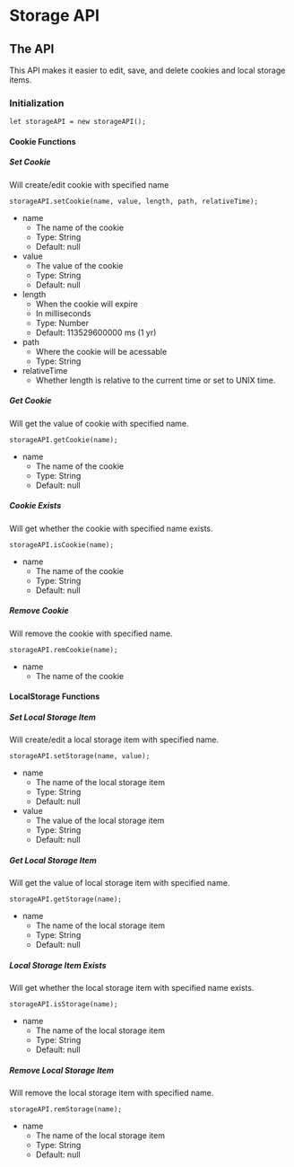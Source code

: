 # Storage API
## The API
This API makes it easier to edit, save, and delete cookies and local storage items.
### Initialization
    let storageAPI = new storageAPI();
#### Cookie Functions
##### Set Cookie
Will create/edit cookie with specified name

    storageAPI.setCookie(name, value, length, path, relativeTime);
- name
    - The name of the cookie
    - Type: String
    - Default: null
- value
    - The value of the cookie
    - Type: String
    - Default: null
- length
    - When the cookie will expire
    - In milliseconds
    - Type: Number
    - Default: 113529600000 ms (1 yr)
- path
    - Where the cookie will be acessable
    - Type: String
- relativeTime
    - Whether length is relative to the current time or set to UNIX time.
##### Get Cookie
Will get the value of cookie with specified name.

    storageAPI.getCookie(name);
- name
    - The name of the cookie
    - Type: String
    - Default: null
##### Cookie Exists
Will get whether the cookie with specified name exists.

    storageAPI.isCookie(name);
- name
    - The name of the cookie
    - Type: String
    - Default: null
##### Remove Cookie
Will remove the cookie with specified name.

    storageAPI.remCookie(name);
- name
    - The name of the cookie
#### LocalStorage Functions
##### Set Local Storage Item
Will create/edit a local storage item with specified name.

    storageAPI.setStorage(name, value);
- name
    - The name of the local storage item
    - Type: String
    - Default: null
- value
    - The value of the local storage item
    - Type: String
    - Default: null
##### Get Local Storage Item
Will get the value of local storage item with specified name.

    storageAPI.getStorage(name);
- name
    - The name of the local storage item
    - Type: String
    - Default: null
##### Local Storage Item Exists
Will get whether the local storage item with specified name exists.

    storageAPI.isStorage(name);
- name
    - The name of the local storage item
    - Type: String
    - Default: null
##### Remove Local Storage Item
Will remove the local storage item with specified name.

    storageAPI.remStorage(name);
- name
    - The name of the local storage item
    - Type: String
    - Default: null

